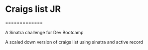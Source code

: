 # Craigs list JR
=============

A Sinatra challenge for Dev Bootcamp

A scaled down version of craigs list using sinatra and active record
